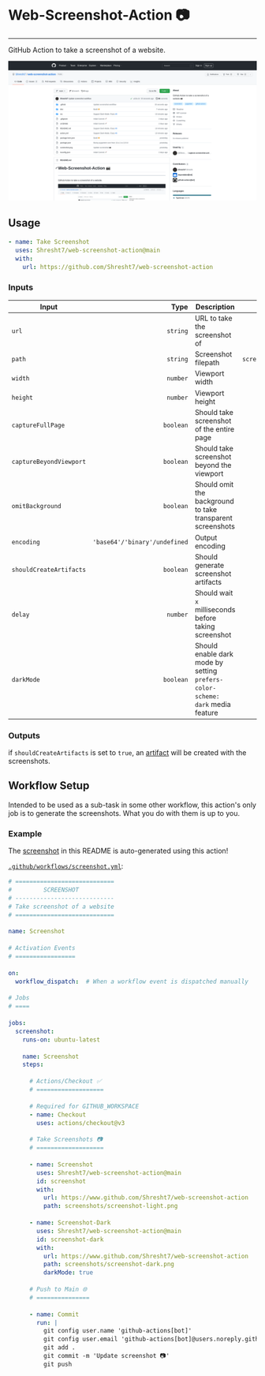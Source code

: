 # Web-Screenshot-Action 📷
--------------------------

GitHub Action to take a screenshot of a website.

![Example-Screenshot](./screenshot.png)

## Usage

```yaml
- name: Take Screenshot
  uses: Shresht7/web-screenshot-action@main
  with:
    url: https://github.com/Shresht7/web-screenshot-action
```

### Inputs

| Input                   |                           Type | Description                                                                   |                  |
| ----------------------- | -----------------------------: | ----------------------------------------------------------------------------- | ---------------: |
| `url`                   |                       `string` | URL to take the screenshot of                                                 |     **required** |
| `path`                  |                       `string` | Screenshot filepath                                                           | `screenshot.png` |
| `width`                 |                       `number` | Viewport width                                                                |           `1920` |
| `height`                |                       `number` | Viewport height                                                               |           `1080` |
| `captureFullPage`       |                      `boolean` | Should take screenshot of the entire page                                     |          `false` |
| `captureBeyondViewport` |                      `boolean` | Should take screenshot beyond the viewport                                    |          `false` |
| `omitBackground`        |                      `boolean` | Should omit the background to take transparent screenshots                    |          `false` |
| `encoding`              | `'base64'/'binary'/undefined ` | Output encoding                                                               |      `undefined` |
| `shouldCreateArtifacts` |                      `boolean` | Should generate screenshot artifacts                                          |          `false` |
| `delay`                 |                       `number` | Should wait `x` milliseconds before taking screenshot                         |           `1000` |
| `darkMode`              |                      `boolean` | Should enable dark mode by setting `prefers-color-scheme: dark` media feature |          `false` |

### Outputs

if `shouldCreateArtifacts` is set to `true`, an [artifact](https://help.github.com/en/actions/configuring-and-managing-workflows/persisting-workflow-data-using-artifacts) will be created with the screenshots.

## Workflow Setup

Intended to be used as a sub-task in some other workflow, this action's only job is to generate the screenshots. What you do with them is up to you.

### Example

The [screenshot](#-web-screenshot-action) in this README is auto-generated using this action!

[`.github/workflows/screenshot.yml`](./.github/workflows/screenshot.yml):

```yaml
# ============================
#         SCREENSHOT
# ----------------------------
# Take screenshot of a website
# ============================

name: Screenshot

# Activation Events
# =================

on:
  workflow_dispatch:  # When a workflow event is dispatched manually

# Jobs
# ====

jobs:
  screenshot:
    runs-on: ubuntu-latest
    
    name: Screenshot
    steps:
    
      # Actions/Checkout ✅
      # ===================

      # Required for GITHUB_WORKSPACE
      - name: Checkout
        uses: actions/checkout@v3

      # Take Screenshots 📷
      # ===================

      - name: Screenshot
        uses: Shresht7/web-screenshot-action@main
        id: screenshot
        with:
          url: https://www.github.com/Shresht7/web-screenshot-action
          path: screenshots/screenshot-light.png

      - name: Screenshot-Dark
        uses: Shresht7/web-screenshot-action@main
        id: screenshot-dark
        with:
          url: https://www.github.com/Shresht7/web-screenshot-action
          path: screenshots/screenshot-dark.png
          darkMode: true

      # Push to Main 🌐
      # ===============

      - name: Commit
        run: |
          git config user.name 'github-actions[bot]'
          git config user.email 'github-actions[bot]@users.noreply.github.com'
          git add .
          git commit -m 'Update screenshot 📷'
          git push
```